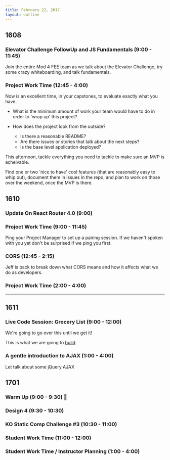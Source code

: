```yaml
---
title: February 22, 2017
layout: outline
---
```


## 1608

### Elevator Challenge FollowUp and JS Fundamentals (9:00 - 11:45)

Join the entire Mod 4 FEE team as we talk about the Elevator Challenge, try some crazy whiteboarding, and talk fundamentals.

### Project Work Time (12:45 - 4:00)

Now is an excellent time, in your capstones, to evaluate exactly what you have.

- What is the minimum amount of work your team would have to do in order to 'wrap up' this project?

- How does the project look from the outside?
  - Is there a reasonable README?
  - Are there issues or stories that talk about the next steps?
  - Is the base level application deployed?

This afternoon, tackle everything you need to tackle to make sure an MVP is acheivable.

Find one or two 'nice to have' cool features (that are reasonably easy to whip out), document them in issues in the repo, and plan to work on those over the weekend, once the MVP is there.

## 1610

### Update On React Router 4.0 (9:00)

### Project Work Time (9:00 - 11:45)  
Ping your Project Manager to set up a pairing session. If we haven't spoken with you yet don't be surprised if we ping you first.  

### CORS (12:45 - 2:15)

Jeff is back to break down what CORS means and how it affects what we do as developers.

### Project Work Time (2:00 - 4:00)  

--------------------------------------------

## 1611

### Live Code Session: Grocery List (9:00 - 12:00)

We're going to go over this until we get it!

This is what we are going to [build](https://gist.github.com/joshuajhun/502d845cc8167aac53e4279c1083ed94).

### A gentle introduction to AJAX (1:00 - 4:00)

Let talk about some jQuery AJAX

## 1701

### Warm Up (9:00 - 9:30) :muscle:

### Design 4 (9:30 - 10:30)

### KO Static Comp Challenge #3 (10:30 - 11:00)

### Student Work Time (11:00 - 12:00)

### Student Work Time / Instructor Planning (1:00 - 4:00)
